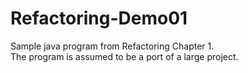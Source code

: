 Refactoring-Demo01
==================

Sample java program from Refactoring Chapter 1.  
The program is assumed to be a port of a large project.
